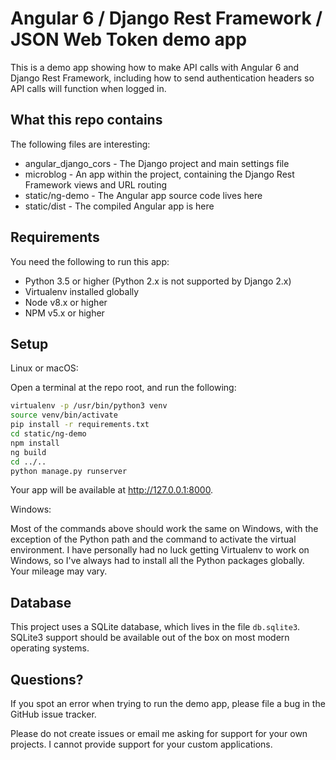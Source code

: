 # Angular 6 / Django Rest Framework / JSON Web Token demo app

This is a demo app showing how to make API calls with Angular 6 and Django Rest Framework, including how to send authentication headers so API calls will function when logged in.

## What this repo contains

The following files are interesting:

* angular_django_cors - The Django project and main settings file
* microblog - An app within the project, containing the Django Rest Framework views and URL routing
* static/ng-demo - The Angular app source code lives here
* static/dist - The compiled Angular app is here

## Requirements

You need the following to run this app:

* Python 3.5 or higher (Python 2.x is not supported by Django 2.x)
* Virtualenv installed globally
* Node v8.x or higher
* NPM v5.x or higher

## Setup

Linux or macOS:

Open a terminal at the repo root, and run the following:

```bash
virtualenv -p /usr/bin/python3 venv
source venv/bin/activate
pip install -r requirements.txt
cd static/ng-demo
npm install
ng build
cd ../..
python manage.py runserver
```

Your app will be available at http://127.0.0.1:8000.

Windows:
 
Most of the commands above should work the same on Windows, with the exception of the Python path and the command to activate the virtual environment. I have personally had no luck getting Virtualenv to work on Windows, so I've always had to install all the Python packages globally. Your mileage may vary.

## Database

This project uses a SQLite database, which lives in the file `db.sqlite3`. SQLite3 support should be available out of the box on most modern operating systems. 

## Questions?

If you spot an error when trying to run the demo app, please file a bug in the GitHub issue tracker.

Please do not create issues or email me asking for support for your own projects. I cannot provide support for your custom applications.
